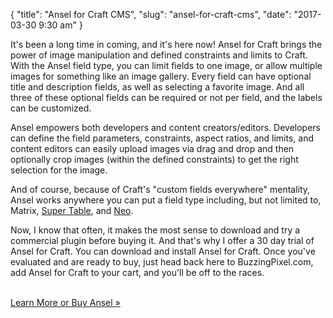 {
    "title": "Ansel for Craft CMS",
    "slug": "ansel-for-craft-cms",
    "date": "2017-03-30 9:30 am"
}

It's been a long time in coming, and it's here now! Ansel for Craft brings the power of image manipulation and defined constraints and limits to Craft. With the Ansel field type, you can limit fields to one image, or allow multiple images for something like an image gallery. Every field can have optional title and description fields, as well as selecting a favorite image. And all three of these optional fields can be required or not per field, and the labels can be customized.

Ansel empowers both developers and content creators/editors. Developers can define the field parameters, constraints, aspect ratios, and limits, and content editors can easily upload images via drag and drop and then optionally crop images (within the defined constraints) to get the right selection for the image.

And of course, because of Craft's "custom fields everywhere" mentality, Ansel works anywhere you can put a field type including, but not limited to, Matrix, [Super Table](https://github.com/engram-design/SuperTable), and [Neo](https://github.com/benjamminf/craft-neo).

Now, I know that often, it makes the most sense to download and try a commercial plugin before buying it. And that's why I offer a 30 day trial of Ansel for Craft. You can download and install Ansel for Craft. Once you've evaluated and are ready to buy, just head back here to BuzzingPixel.com, add Ansel for Craft to your cart, and you'll be off to the races.
<br><br>
<p><div class="u--centered"><a href="/software/ansel-craft" class="button button--outlined button--colored">Learn More or Buy Ansel »</a></div></p>
